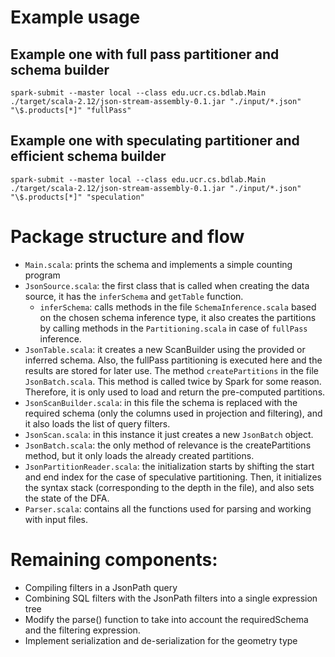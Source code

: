 # Example usage

## Example one with full pass partitioner and schema builder
`spark-submit --master local --class edu.ucr.cs.bdlab.Main ./target/scala-2.12/json-stream-assembly-0.1.jar "./input/*.json" "\$.products[*]" "fullPass"`

## Example one with speculating partitioner and efficient schema builder
`spark-submit --master local --class edu.ucr.cs.bdlab.Main ./target/scala-2.12/json-stream-assembly-0.1.jar "./input/*.json" "\$.products[*]" "speculation"`

# Package structure and flow
* `Main.scala`: prints the schema and implements a simple counting program
* `JsonSource.scala`: the first class that is called when creating the data source, it has the `inferSchema` and `getTable` function.
    * `inferSchema`: calls methods in the file `SchemaInference.scala` based on the chosen schema inference type, it also creates the partitions by calling methods in the `Partitioning.scala` in case of `fullPass` inference.
* `JsonTable.scala`: it creates a new ScanBuilder using the provided or inferred schema. Also, the fullPass partitioning is executed here and the results are stored for later use. The method `createPartitions` in the file `JsonBatch.scala`. This method is called twice by Spark for some reason. Therefore, it is only used to load and return the pre-computed partitions.
* `JsonScanBuilder.scala`: in this file the schema is replaced with the required schema (only the columns used in projection and filtering), and it also loads the list of query filters.
* `JsonScan.scala`: in this instance it just creates a new `JsonBatch` object.
* `JsonBatch.scala`: the only method of relevance is the createPartitions method, but it only loads the already created partitions.
* `JsonPartitionReader.scala`: the initialization starts by shifting the start and end index for the case of speculative partitioning. Then, it initializes the syntax stack (corresponding to the depth in the file), and also sets the state of the DFA.
* `Parser.scala`: contains all the functions used for parsing and working with input files.

# Remaining components:
* Compiling filters in a JsonPath query
* Combining SQL filters with the JsonPath filters into a single expression tree
* Modify the parse() function to take into account the requiredSchema and the filtering expression.
* Implement serialization and de-serialization for the geometry type